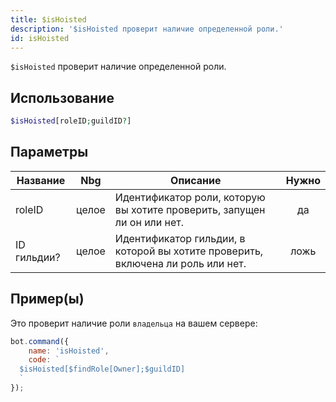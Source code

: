 ```yaml
---
title: $isHoisted
description: '$isHoisted проверит наличие определенной роли.'
id: isHoisted
---
```


`$isHoisted` проверит наличие определенной роли.

## Использование

```php
$isHoisted[roleID;guildID?]
```

## Параметры

| Название    | Nbg   | Описание                                                                        | Нужно |
| ----------- | ----- | ------------------------------------------------------------------------------- |:-----:|
| roleID      | целое | Идентификатор роли, которую вы хотите проверить, запущен ли он или нет.         |  да   |
| ID гильдии? | целое | Идентификатор гильдии, в которой вы хотите проверить, включена ли роль или нет. | ложь  |

## Пример(ы)

Это проверит наличие роли `владельца` на вашем сервере:

```javascript
bot.command({
    name: 'isHoisted',
    code: `
  $isHoisted[$findRole[Owner];$guildID]
  `
});
```

